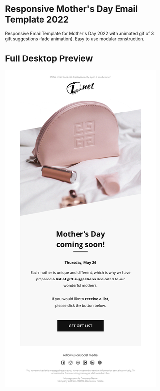 # Responsive Mother's Day Email Template 2022
Responsive Email Template for Mother's Day 2022 with animated gif of 3 gift suggestions (fade animation). Easy to use modular construction.

# Full Desktop Preview

![Rsponsive email template - preview](https://github.com/gitmasz/MothersDayEmail2022/blob/master/preview.png?raw=true)
